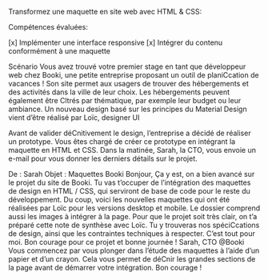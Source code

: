 Transformez une maquette en site web
avec HTML & CSS:

Compétences évaluées:

[x] Implémenter une interface responsive
[x] Intégrer du contenu conformément à une maquette

Scénario
Vous avez trouvé votre premier stage en tant que développeur web chez Booki, une petite
entreprise proposant un outil de planiCcation de vacances ! Son site permet aux usagers de
trouver des hébergements et des activités dans la ville de leur choix. Les hébergements
peuvent également être Cltrés par thématique, par exemple leur budget ou leur ambiance.
Un nouveau design basé sur les principes du Material Design vient d’être réalisé par Loïc,
designer UI

Avant de valider déCnitivement le design, l’entreprise a décidé de réaliser un prototype. Vous
êtes chargé de créer ce prototype en intégrant la maquette en HTML et CSS.
Dans la matinée, Sarah, la CTO, vous envoie un e-mail pour vous donner les derniers détails sur
le projet.

De : Sarah
Objet : Maquettes Booki
Bonjour,
Ça y est, on a bien avancé sur le projet du site de Booki. Tu vas t’occuper de l’intégration des
maquettes de design en HTML / CSS, qui serviront de base de code pour le reste du
développement. Du coup, voici les nouvelles maquettes qui ont été réalisées par Loïc pour
les versions desktop et mobile. Le dossier comprend aussi les images à intégrer à la page.
Pour que le projet soit très clair, on t’a préparé cette note de synthèse avec Loïc. Tu y
trouveras nos spéciCcations de design, ainsi que les contraintes techniques à respecter.
C’est tout pour moi.
Bon courage pour ce projet et bonne journée !
Sarah, CTO @Booki
Vous commencez par vous plonger dans l’étude des maquettes à l’aide d’un papier et d’un
crayon. Cela vous permet de déCnir les grandes sections de la page avant de démarrer votre
intégration.
Bon courage !
